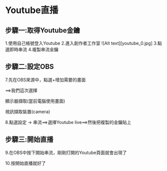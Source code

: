 
# Youtube直播

## 步驟一:取得Youtube金鑰
1.使用自己帳號登入Youtube
2.進入創作者工作室
![Alt text][youtube_0.jpg]
3.點選即時串流
4.複製串流金鑰


## 步驟二:設定OBS
7.先在OBS來源中，點選+增加需要的畫面

==>我們這次選擇

顯示器擷取(當前電腦使用畫面)

視訊擷取裝置(camera)

8.點選設定 -> 串流==>選擇Youtube live==>然後把複製的金鑰貼上

## 步驟三:開始直播

9.在OBS中按下開始串流，剛剛打開的Youtube頁面就會出現了

10.按開始直播就好了
